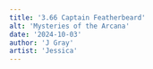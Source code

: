 ```yaml
---
title: '3.66 Captain Featherbeard'
alt: 'Mysteries of the Arcana'
date: '2024-10-03'
author: 'J Gray'
artist: 'Jessica'
---
```

